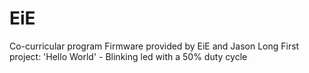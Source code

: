 # EiE
Co-curricular program
Firmware provided by EiE and Jason Long
First project: 'Hello World' - Blinking led with a 50% duty cycle
